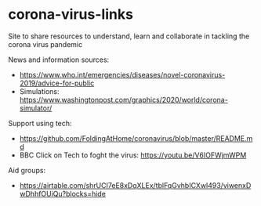 # corona-virus-links
Site to share resources to understand, learn and collaborate in tackling the corona virus pandemic

News and information sources:
- https://www.who.int/emergencies/diseases/novel-coronavirus-2019/advice-for-public
- Simulations: https://www.washingtonpost.com/graphics/2020/world/corona-simulator/

Support using tech:
- https://github.com/FoldingAtHome/coronavirus/blob/master/README.md
- BBC Click on Tech to foght the virus: https://youtu.be/V6IOFWjmWPM

Aid groups:
- https://airtable.com/shrUCI7eE8xDqXLEx/tblFqGvhbICXwl493/viwenxDwDhhfOUiQu?blocks=hide

